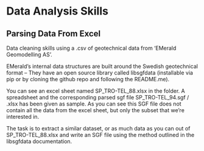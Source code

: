 # Data Analysis Skills
## Parsing Data From Excel

Data cleaning skills using a .csv of geotechnical data from ‘EMerald Geomodelling AS’.

EMerald’s internal data structures are built around the Swedish geotechnical format – They have an open source library called libsgfdata (installable via pip or by cloning the github repo and following the README.me).

You can see an excel sheet named SP_TRO-TEL_88.xlsx in the folder. A spreadsheet and the corresponding parsed sgf file SP_TRO-TEL_94.sgf / .xlsx has been given as sample. As you can see this SGF file does not contain all the data from the excel sheet, but only the subset that we’re interested in.

The task is to extract a similar dataset, or as much data as you can out of SP_TRO-TEL_88.xlsx and write an SGF file using the method outlined in the libsgfdata documentation.
